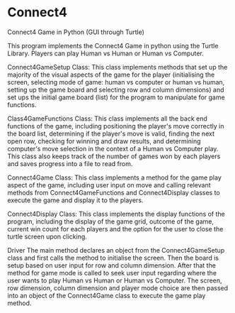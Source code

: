# Connect4
Connect4 Game in Python (GUI through Turtle)


This program implements the Connect4 Game in python using the Turtle Library. Players can play Human vs Human or Human vs Computer.

Connect4GameSetup Class:
This class implements methods that set up the majority of the visual aspects of the game for the player (initialising the screen, 
selecting mode of game: human vs computer or human vs human, setting up the game board and selecting row and column dimensions) and 
set ups the initial game board (list) for the program to manipulate for game functions.

Class4GameFunctions Class:
This class implements all the back end functions of the game, including positioning the player's move correctly in the board list, 
determining if the player's move is valid, finding the next open row, checking for winning and draw results, and determining computer's 
move selection in the context of a Human vs Computer play. This class also keeps track of the number of games won by each players and 
saves progress into a file to read from. 

Connect4Game Class:
This class implements a method for the game play aspect of the game, including user input on move and calling relevant methods 
from Connect4GameFunctions and Connect4Display classes to execute the game and display it to the players.

Connect4Display Class:
This class implements the display functions of the program, including the display of the game grid, outcome of the game, current 
win count for each players and the option for the user to close the turtle screen upon clicking.

Driver 
The main method declares an object from the Connect4GameSetup class and first calls the method to initialise the screen. Then the 
board is setup based on user input for row and column dimension. After that the method for game mode is called to seek user input 
regarding where the user wants to play Human vs Human or Human vs Computer. The screen, row dimension, column dimension and player 
mode choice are then passed into an object of the Connect4Game class to execute the game play method.
